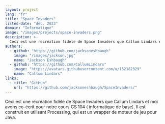 ```yaml
---
layout: project
lang: "fr"
title: "Space Invaders"
listed-date: "déc. 2023"
domain: "Informatique"
image: "/images/projects/space-invaders.png"
description: >-
  Ceci est une recréation fidèle de Space Invaders que Callum Lindars et moi avons co-écrit pour notre cours CS 104 (informatique de base). Il est construit en utilisant Processing, qui est un wrapper de moteur de jeu pour Java.
authors:
  - github: "https://github.com/jacksoneshbaugh"
    image: "/images/jackson.jpg"
    name: "Jackson Eshbaugh"
  - github: "https://github.com/CallumLindars"
    image: "https://avatars.githubusercontent.com/u/152182329"
    name: "Callum Lindars"
links:
  - title: "GitHub"
    url: "https://github.com/jacksoneshbaugh/SpaceInvaders/"
---
```


Ceci est une recréation fidèle de Space Invaders que Callum Lindars et moi avons co-écrit pour notre cours CS 104 (
informatique de base). Il est construit en utilisant Processing, qui est un wrapper de moteur de jeu pour Java.